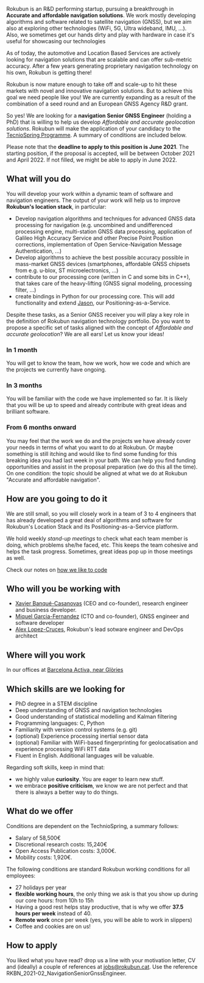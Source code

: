 Rokubun is an R&D performing startup, pursuing a breakthrough in **Accurate and affordable navigation solutions**. We work mostly developing algorithms and software related to satellite navigation (GNSS), but we aim also at exploring other technologies (WiFi, 5G, Ultra wideband, IMU, ...). Also, we sometimes get our hands dirty and play with hardware in case it's useful for showcasing our technologies

As of today, the automotive and Location Based Services are actively looking for navigation solutions that are scalable and can offer sub-metric accuracy. After a few years generating proprietary navigation technology on his own, Rokubun is getting there!

Rokubun is now mature enough to take off and scale-up to hit these markets with novel and innovative navigation solutions. But to achieve this goal we need people like you! We are currently expanding as a result of the combination of a seed round and an European GNSS Agency R&D grant.

So yes! We are looking for a **navigation Senior GNSS Engineer** (holding a PhD) that is willing to help us develop *Affordable and accurate geolocation solutions*. Rokubun will make the application of your candidacy to the [TecnioSpring Programme](http://catalonia.com/innovate-in-catalonia/tecniospringplus/tecniospringdescription.jsp). A summary of conditions are included below.

Please note that the **deadline to apply to this position is June 2021**. The starting position, if the proposal is accepted, will be between October 2021 and April 2022. If not filled, we might be able to apply in June 2022.

## What will you do

You will develop your work within a dynamic team of software and navigation engineers. The output of your work will help us to improve **Rokubun's location stack**, in particular:

- Develop navigation algorithms and techniques for advanced GNSS data processing for navigation (e.g. uncombined and undifferenced processing engine, multi-station GNSS data processing, application of Galileo High Accuracy Service and other Precise Point Position corrections, implementation of Open Service-Navigation Message Authentication, ...)
- Develop algorithms to achieve the best possible accuracy possible in mass-market GNSS devices (smartphones, affordable GNSS chipsets from e.g. u-blox, ST microelectronics, ...)
- contribute to our processing core (written in C and some bits in C++), that takes care of the heavy-lifting (GNSS signal modeling, processing filter, ...)
- create bindings in Python for our processing core. This will add functionality and extend [Jason](https://jason.rokubun.cat), our Positioning-as-a-Service.

Despite these tasks, as a Senior GNSS receiver you will play a key role in the definition of Rokubun navigation technology portfolio. Do you want to propose a specific set of tasks aligned with the concept of *Affordable and accurate geolocation*? We are all ears! Let us know your ideas!


### In 1 month

You will get to know the team, how we work, how we code and which are the projects we currently have ongoing.

### In 3 months

You will be familiar with the code we have implemented so far. It is likely that you will be up to speed and already contribute with great ideas and brilliant software.

### From 6 months onward

You may feel that the work we do and the projects we have already cover your needs in terms of what you want to do at Rokubun. Or maybe something is still itching and would like to find some funding for this breaking idea you had last week in your bath. We can help you find funding opportunities and assist in the proposal preparation (we do this all the time). On one condition: the topic should be aligned at what we do at Rokubun "Accurate and affordable navigation".

## How are you going to do it

We are still small, so you will closely work in a team of 3 to 4 engineers that has already developed a great deal of algorithms and software for Rokubun's Location Stack and its Positioning-as-a-Service platform.

We hold weekly *stand-up meetings* to check what each team member is doing, which problems she/he faced, etc. This keeps the team cohesive and helps the task progress. Sometimes, great ideas pop up in those meetings as well.

Check our notes on [how we like to code](https://github.com/rokubun/jobs/wiki/how-we-code)

## Who will you be working with

- [Xavier Banqué-Casanovas](https://es.linkedin.com/in/xavierbanque) (CEO and co-founder), research engineer and business developer.
- [Miquel Garcia-Fernandez](https://www.linkedin.com/in/miquelgarcia/) (CTO and co-founder), GNSS engineer and software developer
- [Alex Lopez-Cruces](https://es.linkedin.com/in/alexlopezcruces), Rokubun's lead sotware engineer and DevOps architect

## Where will you work

In our offices at [Barcelona Activa, near Glòries](https://www.openstreetmap.org/#map=19/41.40628/2.19228)

## Which skills are we looking for

- PhD degree in a STEM discipline
- Deep understanding of GNSS and navigation technologies
- Good understanding of statistical modelling and Kalman filtering 
- Programming languages: C, Python
- Familiarity with version control systems (e.g. git)
- (optional) Experience processing inertial sensor data
- (optional) Familiar with WiFi-based fingerprinting for geolocatisation and experience processing WiFi RTT data
- Fluent in English. Additional languages will be valuable.

Regarding soft skills, keep in mind that:

- we highly value **curiosity**. You are eager to learn new stuff.
- we embrace **positive criticism**, we know we are not perfect and that there is always a better way to do things.

## What do we offer

Conditions are dependent on the TechnioSpring, a summary follows:

- Salary of 58,500€
- Discretional research costs: 15,240€
- Open Access Publication costs: 3,000€.
- Mobility costs: 1,920€.

The following conditions are standard Rokubun working conditions for all employees:

- 27 holidays per year
- **flexible working hours**, the only thing we ask is that you show up during our core hours: from 10h to 15h
- Having a good rest helps stay productive, that is why we offer **37.5 hours per week** instead of 40.
- **Remote work** once per week (yes, you will be able to work in slippers)
- Coffee and cookies are on us!

## How to apply

You liked what you have read? drop us a line with your motivation letter, CV and (ideally)  a couple of references at [jobs@rokubun.cat](jobs@rokubun.cat). Use the reference RKBN_2021-02_NavigationSeniorGnssEngineer.
